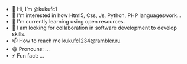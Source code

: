 - 👋 Hi, I’m @kukufc1
- 👀 I'm interested in how Html5, Css, Js, Python, PHP languages ​​work...
- 🌱 I'm currently learning using open resources.
- 💞️ I am looking for collaboration in software development to develop skills.
- 📫 How to reach me kukufc1234@rambler.ru
- 😄 Pronouns: ...
- ⚡ Fun fact: ...

<!---
kukufc1/kukufc1 is a ✨ special ✨ repository because its `README.md` (this file) appears on your GitHub profile.
You can click the Preview link to take a look at your changes.
--->
